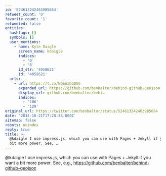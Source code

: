 ```yaml
---
id: '524613242463985664'
retweet_count: '0'
favorite_count: '1'
retweeted: false
entities:
  hashtags: []
  symbols: []
  user_mentions:
    - name: Kyle Daigle
      screen_name: kdaigle
      indices:
        - '0'
        - '8'
      id_str: '4958621'
      id: '4958621'
  urls:
    - url: https://t.co/N0SuzD3DUG
      expanded_url: https://github.com/benbalter/behind-github-geojson
      display_url: github.com/benbalter/behi…
      indices:
        - '106'
        - '129'
original_url: https://twitter.com/benbalter/status/524613242463985664
date: '2014-10-21T17:28:38.000Z'
sitemap: false
robots: noindex
reply: true
title: >-
  @kdaigle I use impress.js, which you can use with Pages + Jekyll if you want a
  bit more power. See, …
---
```


@kdaigle I use impress.js, which you can use with Pages + Jekyll if you want a bit more power. See, e.g., https://github.com/benbalter/behind-github-geojson